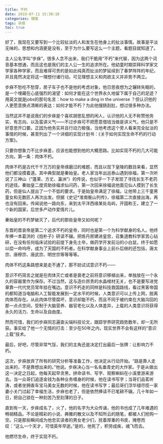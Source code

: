 ```yaml
---
title: 不朽
date: 2019-07-11 15:30:18
categories: 随笔
tags: 杂感
toc: true
---
```

好了，我现在又要写到一个比较扯淡的人和发生在他身上的扯淡事情。故事是平淡无味的，思想和内涵更是没有，至于为什么要写这么一个主题，看题目就知道了。

主人公名字叫“步庥”，很多人念不出来，我们干脆用“不朽”来代替，因为这两个词音基本想通，而且这也是我们的主人公一生的追求所在。他幼童时期崇拜科学家文学家各种学家，而且难得可贵的是如此纯真而扯淡的梦延续到了春梦阵阵的年纪，并且竟然决定将这一理想付诸行动。可见理想主义和肉欲主义并非势不两立。

步庥不愁吃不愁穿，房子车子也不是他的考虑对象，他日思夜想为之辗转失眠的，是一个埋藏在心底强烈的渴望：如何才能在这个世界永久地留下属于自己的足迹？用英文就是jobs的那句名言：how to make a ding in the universe ？但认识他的人更愿意换点清晰的表达：如何才能不朽？为此他搜肠刮肚，想过很多种办法。

当然这并不是说我们的步庥是个喜欢胡思乱想的闲人，认识他的人无不称赞他务实、有志向、以及蛮讲义气——不过步庥可不把愿意借钱当做是讲义气，他只是不好意思开口要。正因为他务实并且行动力极强，当他考虑这个旁人看来完全扯淡的事情的时候，甚至列出了一个详细的实现计划书：《关于如何实现生命不朽的行动方案》。

只要你想象力不比步庥差，应该也能想到他的大概思路。比如实现不朽的几大可能方向，第一条：肉体不朽。

肉体不朽是古代千千万万的皇帝琢磨过的难题，而且以现下皇陵的数目来看，显然他们都没摸着道。其中典型就是秦始皇。老人家当年出巡泰山遇到徐福，第一次听说了三神山（“蓬莱、方丈、瀛洲”）的传说，也似乎一下子发现了寻找长生不老药的途径。秦始皇二度资助徐福求仙问药，第一次回来徐福说他面见仙人摸到了长生药，但是仙人提出了一个不低的要求。于是始皇帝满足了徐福，让他带上三千童男童女和无数匠人再次出发。但据《史记*淮南衡山列传》，徐福第二次直接出海，再也没有回来。传闻说他一路向东，来到太平洋西缘某处岛屿，开国称王，建立了一个新的国家，后世多产动作爱情片儿。

秦始皇的不朽梦破灭了，后代的那些皇帝又如何呢？

东晋的晋哀帝是第二个追求不朽的皇帝，同时也是第一个为科学献身的名人。他终年捧一本葛洪的《抱朴子》研读不辍。把炼丹房建进皇宫，召集道教科学家苦心钻研，在没有任何临床试验的前提下身先士卒，做药学开发前沿的小白鼠，终于如愿以偿一命呜呼，成为了天国的不朽者。在科学献身事业上前仆后继的还包括，唐太宗、唐穆宗、唐武宗、明世宗等等等等。

肉体不朽这条路想来是走不通了，那不妨试试意识不朽——

意识不朽简言之就是在肉体灭亡或者是衰老之前将意识移植出来，单独放在一个永久的容器里作为保存。不过当然，这与造价昂贵的水晶棺材无关，也不是要写进党章靠一代代党员常年挂在嘴边。意识不朽走的同样是科技救国路线，看过黑客帝国的都知道当电脑和人工智能发展到一定水平的时候，人类意识可以上传上网，脱离肉体而存在。从此肉体尽管腐坏，意识却能不朽，而且不同于被约束在大脑沟回的那一点点空间，受制于大脑营养、器官老化以及人体差异，上载的人类意识将获得永久的活力、生命以及自由度。

然而可惜，我们的步庥同志遍查尖端科技论文，跟踪学界研究趋势数年，却一无所获。事实给了他一个无情的打击：至少在50年之内，现实世界不会有这样的“意识上载”技术。

最后，好吧，尽管非常气馁，我们的主角还是决定打出最后一张牌：让影响力不朽。

这次，步庥放弃了所有的研究分析等准备工作，他决定从行动开始。“路是靠人走出来的，不是靠想出来的。”他说。步庥决心当一名名垂青史的大作家。于是从做出这一决定之日起，他每天起早贪黑，拼命读书、写字、观察蝌蚪在小溪里游来游去。当一众哥们追逐金钱为各种业务缠身的时候，他在读书写字；当哥们品茗听涛，或者坐拥香车宝马美女无数的时候，他在读书写字；最后哥们浮华褪尽揽一家妻小关门过起了幸福生活，步庥也老了，但是依然捧读不已笔耕不辍。几十年如一日，把自己锁在一种刻苦乃至刻薄的日子。

直到有一天，步庥成名了，火了，他的名字为大众传诵，他的书也成了几年难遇的畅销精品。不论是精彩的小说、典雅的散文以及不知所云的随笔，都被人们抢购一空。只是那些瞬间成为他忠实读者的男女老少们，抚着厚重的书皮，掩卷而叹：“这么一个天才，可惜英年早逝。”是的，他死了，积劳成疾，魂飞而去。

他燃尽生命，终于实现不朽。





